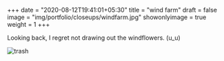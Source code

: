+++
date = "2020-08-12T19:41:01+05:30"
title = "wind farm"
draft = false
image = "img/portfolio/closeups/windfarm.jpg"
showonlyimage = true
weight = 1
+++

Looking back, I regret not drawing out the windflowers. (u_u)

![trash](/img/portfolio/windfarm.jpg)
